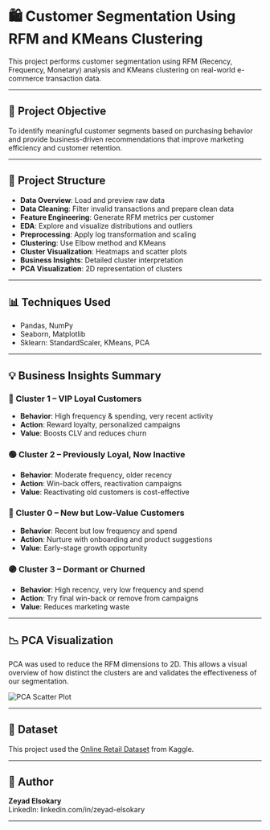 # 🛍️ Customer Segmentation Using RFM and KMeans Clustering

This project performs customer segmentation using RFM (Recency, Frequency, Monetary) analysis and KMeans clustering on real-world e-commerce transaction data.

---

## 🎯 Project Objective
To identify meaningful customer segments based on purchasing behavior and provide business-driven recommendations that improve marketing efficiency and customer retention.

---

## 📁 Project Structure

- **Data Overview**: Load and preview raw data
- **Data Cleaning**: Filter invalid transactions and prepare clean data
- **Feature Engineering**: Generate RFM metrics per customer
- **EDA**: Explore and visualize distributions and outliers
- **Preprocessing**: Apply log transformation and scaling
- **Clustering**: Use Elbow method and KMeans
- **Cluster Visualization**: Heatmaps and scatter plots
- **Business Insights**: Detailed cluster interpretation
- **PCA Visualization**: 2D representation of clusters

---

## 📊 Techniques Used

- Pandas, NumPy
- Seaborn, Matplotlib
- Sklearn: StandardScaler, KMeans, PCA

---

## 💡 Business Insights Summary

### 🔵 Cluster 1 – VIP Loyal Customers
- **Behavior**: High frequency & spending, very recent activity
- **Action**: Reward loyalty, personalized campaigns
- **Value**: Boosts CLV and reduces churn

### 🟢 Cluster 2 – Previously Loyal, Now Inactive
- **Behavior**: Moderate frequency, older recency
- **Action**: Win-back offers, reactivation campaigns
- **Value**: Reactivating old customers is cost-effective

### 🔴 Cluster 0 – New but Low-Value Customers
- **Behavior**: Recent but low frequency and spend
- **Action**: Nurture with onboarding and product suggestions
- **Value**: Early-stage growth opportunity

### 🟣 Cluster 3 – Dormant or Churned
- **Behavior**: High recency, very low frequency and spend
- **Action**: Try final win-back or remove from campaigns
- **Value**: Reduces marketing waste

---

## 📉 PCA Visualization

PCA was used to reduce the RFM dimensions to 2D. This allows a visual overview of how distinct the clusters are and validates the effectiveness of our segmentation.

![PCA Scatter Plot](images/pca_plot.png)

---

## 📌 Dataset

This project used the [Online Retail Dataset](https://www.kaggle.com/datasets/carrie1/ecommerce-data) from Kaggle.

---

## 🧠 Author

**Zeyad Elsokary**  
LinkedIn: linkedin.com/in/zeyad-elsokary

---
